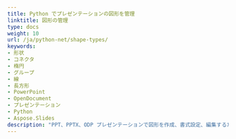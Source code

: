 ```yaml
---
title: Python でプレゼンテーションの図形を管理
linktitle: 図形の管理
type: docs
weight: 10
url: /ja/python-net/shape-types/
keywords:
- 形状
- コネクタ
- 楕円
- グループ
- 線
- 長方形
- PowerPoint
- OpenDocument
- プレゼンテーション
- Python
- Aspose.Slides
description: "PPT、PPTX、ODP プレゼンテーションで図形を作成、書式設定、編集するための明確な例とともに、Aspose.Slides for Python via .NET のすべての図形タイプを学びます."
---
```

